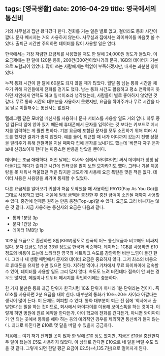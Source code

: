 tags: [영국생활]
date: 2016-04-29
title: 영국에서의 통신비
---
거의 사무실과 집만 왔다갔다 한다. 전화를 거는 일은 별로 없고, 걸더라도 통화 시간이 짧다. 문자 메시지는 거의 사용하지 않는다. 사무실과 집에서는 와이파이를 마음껏 쓸 수 있다. 출퇴근 시간만 주의하면 데이터를 많이 사용할 일은 없다.
<!--more-->

한국에서는 가장 저렴한 요금제를 사용했을 때도 한 달에 24,000원 정도가 들었다. 이 요금제에는 한 달에 120분 통화, 200건(300건이었나?)의 문자, 1GB의 데이터가 기본으로 포함되어 있었다. 많이 쓰는 사람에게는 턱없이 부족하겠지만, 내게는 과분한 양이었다.

누적 통화 시간이 한 달에 60분도 되지 않을 때가 많았다. 월말 쯤 남는 통화 시간을 채우기 위해 지인들에게 전화를 걸기도 했다. 남는 통화 시간도 활용하고 평소 연락하지 못하던 지인에게 연락도 하고 일석이조라 생각했는데, 사람들이 별로 좋아하지 않았던 것 같다. 무료 통화 시간의 대부분을 사용하지 못했지만, 요금을 깍아주거나 무료 시간을 다음 달로 이월해주는 통신사는 없었다.

텔레그램 같은 모바일 메신저를 사용하니 문자 서비스를 사용할 일도 거의 없다. 하루 종일 컴퓨터 앞에 앉아 있기 때문에 휴대폰에서 문자를 입력하는 것 보다는 키보드로 메시지를 입력하는 게 훨씬 편하다. 기본 요금에 포함된 문자를 모두 소진하기 위해 여러 시도를 했지만 결과가 좋지 않았다. 예를 들어, 퇴근할 때 내가 어디까지 갔는지 진행 상황을 알려주기 위해 전철역을 지날 때마다 집에 문자를 보내기도 했는데 '바쁜다 자꾸 문자 보내 신경쓰이게 한다'는 짜증스런 반응을 받았을 뿐이다.

데이터는 조금 애매하다. 어떤 달에는 회사와 집에서 와이파이만 써서 데이터가 펑펑 남아돌기도 하다가 출퇴근 시간에 인터넷을 많이 보면 모자라기도 했다. 그러나 기본 제공량을 못 채워서 억울했던 적은 많지만 과도하게 사용해 요금 폭탄은 맞은 적은 없다. 데이터 사용은 사용량을 봐가며 통제할 수 있었다.

다른 요금제를 알아보기 귀찮아 처음 도착했을 때 사용하던 PAYG(Pay As You Go)를 그대로 사용하고 있다. 처음에 일정 금액을 충전한 후 충전 금액이 소진될 때까지 사용할 수 있다. 중간에 언제든 원하는 만츰 충전(Top-up)할 수 있다. 요금도 그리 비싸지는 않은 것 같다. 지금 사용하는 통신사의 요금은 다음과 같다.

* 통화 1분당 3p
* 문자 1건당 2p
* 데이터 1MB당 1p

10초당 요금으로 환산하면 8원(KRW)정도로 한국의 어느 통신요금과 비교해도 비싸지 않다. 문자 요금도 1건당 33원 정도로 한국과 비슷하다. 데이터는 1GB를 사용하면 £10 정도의 비용이 드는데 느려터진 영국의 네트워크 속도를 감안하면 비싼 느낌이 들긴 한다. 그러나 내 생활 패턴에서 문자와 데이터 요금은 중요하지 않다. 그저 최소의 비용으로 휴대폰을 유지할 수만 있으면 된다. 지하철 역이나 기차에서 무료 와이파이에 접속할 수 있어, 데이터를 사용할 일도 그리 많지 않다. 속도도 느려 터진데다 접속이 안 되는 경우도 많지만, 메일이나 트위터 메시지를 확인하기에는 충분하다.

한 가지 불만은 통화 과금 단위가 한국처럼 10초 단위가 아니라 1분 단위라는 점이다. 즉 61초를 사용하면 2분 요금을 내야 한다. 대부분의 통화가 10초~20초 사이라 아깝다는 생각이 많이 든다. 이 문제도 회피할 수 있다. 통화 대부분이 퇴근 전 집에 '회사에서 출발한다'는 말을 하는 것이므로, 회사에서 와이파이를 이용해 보이스톡을 하는 것이다. 이렇게 하면 병원에 진료 예약을 한다든가, 아이 학교에 전화를 건다든가, 아니면 와이파이가 안 되는 곳에서 통화를 해야 하는 등의 예외적인 경우를 제외하면 통신비가 들지 않는다. 최대로 아낀다면 £10로 몇 달을 버틸 수 있을지 궁금하다.

처음에는 여기 저기 전화할 곳이 많아 한 달에 £10 정도 썼지만, 지금은 £10을 충전한지 두 달이 됐는데 £5도 사용하지 않았다. 이 상태로 간다면 £10으로 네 달을 버틸 수도 있을 것 같다. 그렇게 되면 한달 평균 요금이 £2.5(=4,135.7원)으로 떨어지게 된다.
